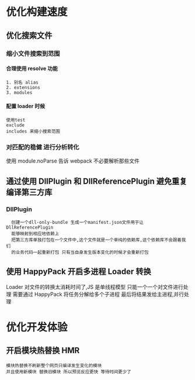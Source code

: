 # 优化构建速度

## 优化搜索文件

### 缩小文件搜索到范围

#### 合理使用 resolve 功能

    1. 别名 alias
    2. extensions
    3. modules

#### 配置 loader 时候

    使用test
    exclude
    includes 来缩小搜索范围

### 对匹配的稳健 进行分析转化

使用 module.noParse 告诉 webpack 不必要解析那些文件

## 通过使用 DllPlugin 和 DllReferencePlugin 避免重复编译第三方库

### DllPlugin

      创建一个dll-only-bundle 生成一个manifest.json文件用于让DllReferencePlugin
      能够映射到相应地依赖上
      把第三方库单独打包在一个文件中,这个文件就是一个单纯的依赖库,这个依赖库不会跟着我们
      的业务代码一起重新打包 只有当自身发生版本变化的时候才会重新打包

## 使用 HappyPack 开启多进程 Loader 转换

Loader 对文件的转换太消耗时间了,JS 是单线程模型 只能一个一个对文件进行处理
需要通过 HappyPack 将任务分解给多个子进程
最后将结果发给主进程,并行处理

# 优化开发体验

## 开启模块热替换 HMR

    模块热替换不刷新整个网页只编译发生变化的模块
    并且使用新模块 替换旧模块 所以预览反应更快 等待时间更少了
